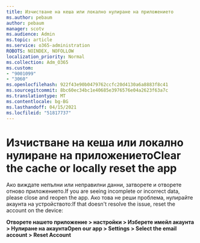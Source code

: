 ```yaml
---
title: Изчистване на кеша или локално нулиране на приложението
ms.author: pebaum
author: pebaum
manager: scotv
ms.audience: Admin
ms.topic: article
ms.service: o365-administration
ROBOTS: NOINDEX, NOFOLLOW
localization_priority: Normal
ms.collection: Adm_O365
ms.custom:
- "9001099"
- "3060"
ms.openlocfilehash: 922f43e90b0479762ccfc20d4130a6a8883f8c41
ms.sourcegitcommit: 8bc60ec34bc1e40685e3976576e04a2623f63a7c
ms.translationtype: MT
ms.contentlocale: bg-BG
ms.lasthandoff: 04/15/2021
ms.locfileid: "51817737"
---
```

# <a name="clear-the-cache-or-locally-reset-the-app"></a><span data-ttu-id="05409-102">Изчистване на кеша или локално нулиране на приложението</span><span class="sxs-lookup"><span data-stu-id="05409-102">Clear the cache or locally reset the app</span></span>

<span data-ttu-id="05409-103">Ако виждате непълни или неправилни данни, затворете и отворете отново приложението.</span><span class="sxs-lookup"><span data-stu-id="05409-103">If you are seeing incomplete or incorrect data, please close and reopen the app.</span></span>  <span data-ttu-id="05409-104">Ако това не реши проблема, нулирайте акаунта на устройството:</span><span class="sxs-lookup"><span data-stu-id="05409-104">If that doesn't resolve the issue, reset the account on the device:</span></span> 

<span data-ttu-id="05409-105">**Отворете нашето приложение > настройки > Изберете имейл акаунта > Нулиране на акаунта**</span><span class="sxs-lookup"><span data-stu-id="05409-105">**Open our app > Settings > Select the email account > Reset Account**</span></span>